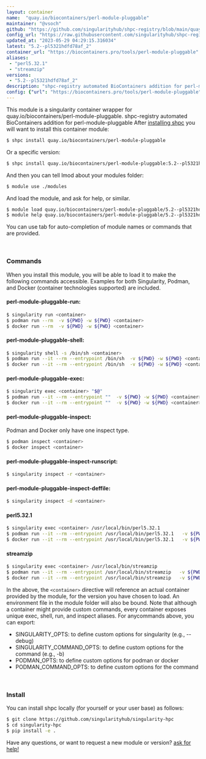 ```yaml
---
layout: container
name:  "quay.io/biocontainers/perl-module-pluggable"
maintainer: "@vsoch"
github: "https://github.com/singularityhub/shpc-registry/blob/main/quay.io/biocontainers/perl-module-pluggable/container.yaml"
config_url: "https://raw.githubusercontent.com/singularityhub/shpc-registry/main/quay.io/biocontainers/perl-module-pluggable/container.yaml"
updated_at: "2023-05-29 04:29:15.316034"
latest: "5.2--pl5321hdfd78af_2"
container_url: "https://biocontainers.pro/tools/perl-module-pluggable"
aliases:
 - "perl5.32.1"
 - "streamzip"
versions:
 - "5.2--pl5321hdfd78af_2"
description: "shpc-registry automated BioContainers addition for perl-module-pluggable"
config: {"url": "https://biocontainers.pro/tools/perl-module-pluggable", "maintainer": "@vsoch", "description": "shpc-registry automated BioContainers addition for perl-module-pluggable", "latest": {"5.2--pl5321hdfd78af_2": "sha256:b1fd06bffc67cc3b83d6c13b820133481169d5e2f778829349f1e48cd2df7474"}, "tags": {"5.2--pl5321hdfd78af_2": "sha256:b1fd06bffc67cc3b83d6c13b820133481169d5e2f778829349f1e48cd2df7474"}, "docker": "quay.io/biocontainers/perl-module-pluggable", "aliases": {"perl5.32.1": "/usr/local/bin/perl5.32.1", "streamzip": "/usr/local/bin/streamzip"}}
---
```


This module is a singularity container wrapper for quay.io/biocontainers/perl-module-pluggable.
shpc-registry automated BioContainers addition for perl-module-pluggable
After [installing shpc](#install) you will want to install this container module:


```bash
$ shpc install quay.io/biocontainers/perl-module-pluggable
```

Or a specific version:

```bash
$ shpc install quay.io/biocontainers/perl-module-pluggable:5.2--pl5321hdfd78af_2
```

And then you can tell lmod about your modules folder:

```bash
$ module use ./modules
```

And load the module, and ask for help, or similar.

```bash
$ module load quay.io/biocontainers/perl-module-pluggable/5.2--pl5321hdfd78af_2
$ module help quay.io/biocontainers/perl-module-pluggable/5.2--pl5321hdfd78af_2
```

You can use tab for auto-completion of module names or commands that are provided.

<br>

### Commands

When you install this module, you will be able to load it to make the following commands accessible.
Examples for both Singularity, Podman, and Docker (container technologies supported) are included.

#### perl-module-pluggable-run:

```bash
$ singularity run <container>
$ podman run --rm  -v ${PWD} -w ${PWD} <container>
$ docker run --rm  -v ${PWD} -w ${PWD} <container>
```

#### perl-module-pluggable-shell:

```bash
$ singularity shell -s /bin/sh <container>
$ podman run --it --rm --entrypoint /bin/sh  -v ${PWD} -w ${PWD} <container>
$ docker run --it --rm --entrypoint /bin/sh  -v ${PWD} -w ${PWD} <container>
```

#### perl-module-pluggable-exec:

```bash
$ singularity exec <container> "$@"
$ podman run --it --rm --entrypoint ""  -v ${PWD} -w ${PWD} <container> "$@"
$ docker run --it --rm --entrypoint ""  -v ${PWD} -w ${PWD} <container> "$@"
```

#### perl-module-pluggable-inspect:

Podman and Docker only have one inspect type.

```bash
$ podman inspect <container>
$ docker inspect <container>
```

#### perl-module-pluggable-inspect-runscript:

```bash
$ singularity inspect -r <container>
```

#### perl-module-pluggable-inspect-deffile:

```bash
$ singularity inspect -d <container>
```


#### perl5.32.1

```bash
$ singularity exec <container> /usr/local/bin/perl5.32.1
$ podman run --it --rm --entrypoint /usr/local/bin/perl5.32.1   -v ${PWD} -w ${PWD} <container> -c " $@"
$ docker run --it --rm --entrypoint /usr/local/bin/perl5.32.1   -v ${PWD} -w ${PWD} <container> -c " $@"
```


#### streamzip

```bash
$ singularity exec <container> /usr/local/bin/streamzip
$ podman run --it --rm --entrypoint /usr/local/bin/streamzip   -v ${PWD} -w ${PWD} <container> -c " $@"
$ docker run --it --rm --entrypoint /usr/local/bin/streamzip   -v ${PWD} -w ${PWD} <container> -c " $@"
```



In the above, the `<container>` directive will reference an actual container provided
by the module, for the version you have chosen to load. An environment file in the
module folder will also be bound. Note that although a container
might provide custom commands, every container exposes unique exec, shell, run, and
inspect aliases. For anycommands above, you can export:

 - SINGULARITY_OPTS: to define custom options for singularity (e.g., --debug)
 - SINGULARITY_COMMAND_OPTS: to define custom options for the command (e.g., -b)
 - PODMAN_OPTS: to define custom options for podman or docker
 - PODMAN_COMMAND_OPTS: to define custom options for the command

<br>

### Install

You can install shpc locally (for yourself or your user base) as follows:

```bash
$ git clone https://github.com/singularityhub/singularity-hpc
$ cd singularity-hpc
$ pip install -e .
```

Have any questions, or want to request a new module or version? [ask for help!](https://github.com/singularityhub/singularity-hpc/issues)